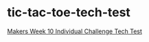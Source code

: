 # tic-tac-toe-tech-test
[Makers Week 10 Individual Challenge Tech Test](https://github.com/makersacademy/course/blob/master/individual_challenges/tic_tac_toe.md)
